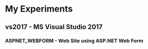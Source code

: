 # My Experiments
## vs2017 - MS Visual Studio 2017
### ASPNET_WEBFORM - Web Site using ASP.NET Web Form
